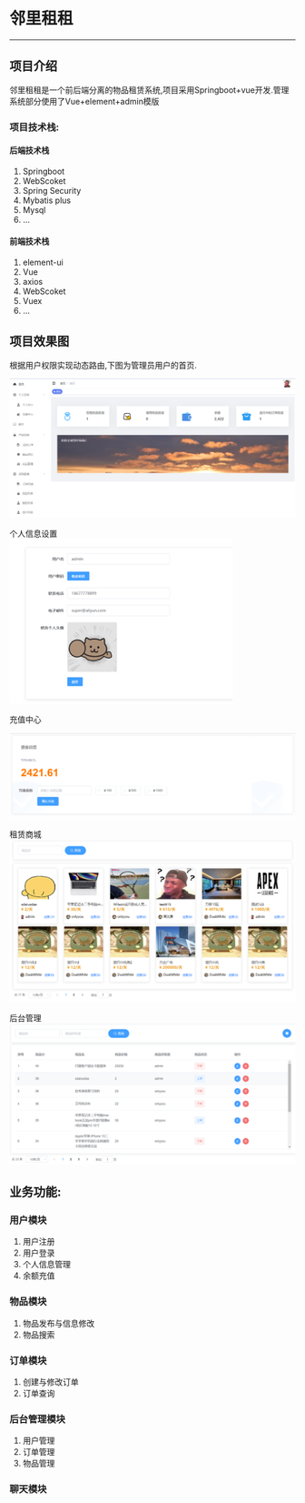 # 邻里租租
***
## 项目介绍
邻里租租是一个前后端分离的物品租赁系统,项目采用Springboot+vue开发.管理系统部分使用了Vue+element+admin模版
### 项目技术栈:
#### 后端技术栈
1. Springboot
2. WebScoket
3. Spring Security
4. Mybatis plus
5. Mysql
6. ...  
#### 前端技术栈
1. element-ui
2. Vue
3. axios
4. WebScoket
5. Vuex
6. ...


## 项目效果图
根据用户权限实现动态路由,下图为管理员用户的首页.

![](https://raw.githubusercontent.com/DuskWhite/Image/main/20230713202853.png?token=AURJC3JH53O273IWOVHBBU3EV7XEW)    

个人信息设置    
![](https://raw.githubusercontent.com/DuskWhite/Image/main/20230713203151.png?token=AURJC3PD6KRYGCZR4I2OCPLEV7XPO)

充值中心

![](https://raw.githubusercontent.com/DuskWhite/Image/main/20230713203259.png?token=AURJC3KLKIR36AMCPOZ6WCTEV7XTU)

租赁商城
![](https://raw.githubusercontent.com/DuskWhite/Image/main/20230713203413.png?token=AURJC3LQUMWILCO7JA6Z7YTEV7XYK)

后台管理
![](https://raw.githubusercontent.com/DuskWhite/Image/main/20230713203502.png?token=AURJC3KITYT73JXRAIS77FDEV7X3M)

## 业务功能:
### 用户模块
1. 用户注册
2. 用户登录
3. 个人信息管理
4. 余额充值
   
### 物品模块
1. 物品发布与信息修改
2. 物品搜索
### 订单模块
1. 创建与修改订单
2. 订单查询
### 后台管理模块
1. 用户管理
2. 订单管理
3. 物品管理
### 聊天模块